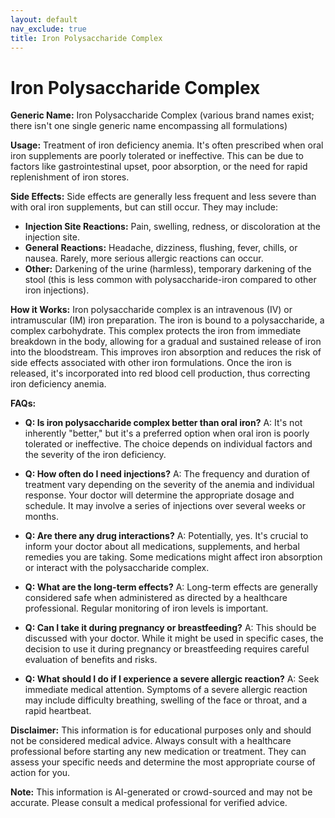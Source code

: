 ```yaml
---
layout: default
nav_exclude: true
title: Iron Polysaccharide Complex
---
```


# Iron Polysaccharide Complex

**Generic Name:**  Iron Polysaccharide Complex (various brand names exist;  there isn't one single generic name encompassing all formulations)

**Usage:**  Treatment of iron deficiency anemia.  It's often prescribed when oral iron supplements are poorly tolerated or ineffective.  This can be due to factors like gastrointestinal upset, poor absorption, or the need for rapid replenishment of iron stores.

**Side Effects:**  Side effects are generally less frequent and less severe than with oral iron supplements, but can still occur.  They may include:

* **Injection Site Reactions:** Pain, swelling, redness, or discoloration at the injection site.
* **General Reactions:** Headache, dizziness, flushing, fever, chills, or nausea.  Rarely, more serious allergic reactions can occur.
* **Other:**  Darkening of the urine (harmless), temporary darkening of the stool (this is less common with polysaccharide-iron compared to other iron injections).

**How it Works:**  Iron polysaccharide complex is an intravenous (IV) or intramuscular (IM) iron preparation.  The iron is bound to a polysaccharide, a complex carbohydrate. This complex protects the iron from immediate breakdown in the body, allowing for a gradual and sustained release of iron into the bloodstream.  This improves iron absorption and reduces the risk of side effects associated with other iron formulations.  Once the iron is released, it's incorporated into red blood cell production, thus correcting iron deficiency anemia.

**FAQs:**

* **Q: Is iron polysaccharide complex better than oral iron?** A: It's not inherently "better," but it's a preferred option when oral iron is poorly tolerated or ineffective.  The choice depends on individual factors and the severity of the iron deficiency.

* **Q: How often do I need injections?** A: The frequency and duration of treatment vary depending on the severity of the anemia and individual response.  Your doctor will determine the appropriate dosage and schedule.  It may involve a series of injections over several weeks or months.

* **Q: Are there any drug interactions?** A:  Potentially, yes.  It's crucial to inform your doctor about all medications, supplements, and herbal remedies you are taking. Some medications might affect iron absorption or interact with the polysaccharide complex.

* **Q:  What are the long-term effects?** A:  Long-term effects are generally considered safe when administered as directed by a healthcare professional.  Regular monitoring of iron levels is important.

* **Q:  Can I take it during pregnancy or breastfeeding?** A: This should be discussed with your doctor. While it might be used in specific cases, the decision to use it during pregnancy or breastfeeding requires careful evaluation of benefits and risks.

* **Q: What should I do if I experience a severe allergic reaction?** A:  Seek immediate medical attention.  Symptoms of a severe allergic reaction may include difficulty breathing, swelling of the face or throat, and a rapid heartbeat.


**Disclaimer:** This information is for educational purposes only and should not be considered medical advice.  Always consult with a healthcare professional before starting any new medication or treatment.  They can assess your specific needs and determine the most appropriate course of action for you.


**Note:** This information is AI-generated or crowd-sourced and may not be accurate. Please consult a medical professional for verified advice.